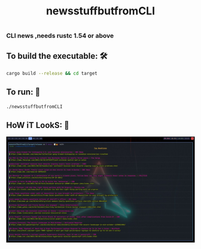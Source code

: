 <h1 align="center">newsstuffbutfromCLI<h1/>

### CLI news ,needs rustc 1.54 or above 

## To build the executable: 🛠️
```bash
cargo build --release && cd target 
```
## To run: 🏃
```bash
./newsstuffbutfromCLI
```

## HoW iT LookS: 👀  
![](s.jpg)

